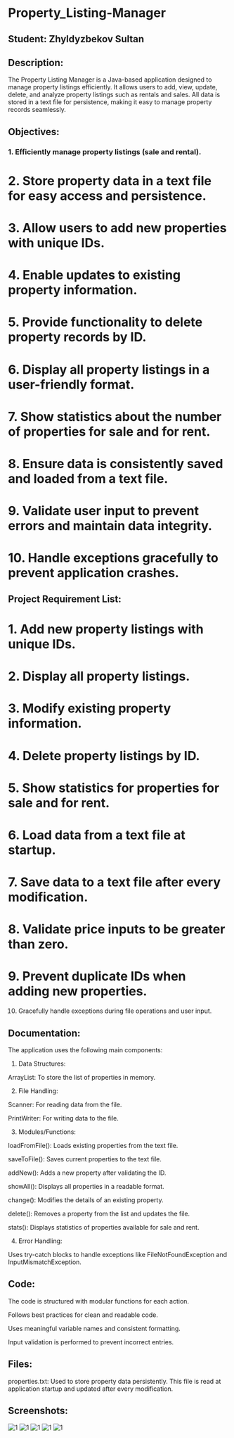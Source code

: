 # Property_Listing-Manager

## Student: Zhyldyzbekov Sultan 



## Description:

The Property Listing Manager is a Java-based application designed to manage property listings efficiently. It allows users to add, view, update, delete, and analyze property listings such as rentals and sales. All data is stored in a text file for persistence, making it easy to manage property records seamlessly.

## Objectives:

### 1. Efficiently manage property listings (sale and rental).

# 2. Store property data in a text file for easy access and persistence.

# 3. Allow users to add new properties with unique IDs.

# 4. Enable updates to existing property information.

# 5. Provide functionality to delete property records by ID.

# 6. Display all property listings in a user-friendly format.

# 7. Show statistics about the number of properties for sale and for rent.

# 8. Ensure data is consistently saved and loaded from a text file.

# 9. Validate user input to prevent errors and maintain data integrity.

# 10. Handle exceptions gracefully to prevent application crashes.

    

## Project Requirement List:

# 1. Add new property listings with unique IDs.

# 2. Display all property listings.

# 3. Modify existing property information.

# 4. Delete property listings by ID.

# 5. Show statistics for properties for sale and for rent.

# 6. Load data from a text file at startup.

# 7. Save data to a text file after every modification.

# 8. Validate price inputs to be greater than zero.

# 9. Prevent duplicate IDs when adding new properties.

10. Gracefully handle exceptions during file operations and user input.
    

## Documentation:

The application uses the following main components:

1. Data Structures:

ArrayList<Property>: To store the list of properties in memory.

2. File Handling:

Scanner: For reading data from the file.

PrintWriter: For writing data to the file.

3. Modules/Functions:

loadFromFile(): Loads existing properties from the text file.

saveToFile(): Saves current properties to the text file.

addNew(): Adds a new property after validating the ID.

showAll(): Displays all properties in a readable format.

change(): Modifies the details of an existing property.

delete(): Removes a property from the list and updates the file.

stats(): Displays statistics of properties available for sale and rent.

4. Error Handling:

Uses try-catch blocks to handle exceptions like FileNotFoundException and InputMismatchException.


## Code:

The code is structured with modular functions for each action.

Follows best practices for clean and readable code.

Uses meaningful variable names and consistent formatting.

Input validation is performed to prevent incorrect entries.

## Files:

properties.txt: Used to store property data persistently. This file is read at application startup and updated after every modification.


## Screenshots:
![1](https://github.com/Mars1kg/Property_Listing-Manager/blob/master/1.1.png)
![1](https://github.com/Mars1kg/Property_Listing-Manager/blob/master/1.2.png)
![1](https://github.com/Mars1kg/Property_Listing-Manager/blob/master/1.3.png)
![1](https://github.com/Mars1kg/Property_Listing-Manager/blob/master/1.4.png)
![1](https://github.com/Mars1kg/Property_Listing-Manager/blob/master/1.5.png)
